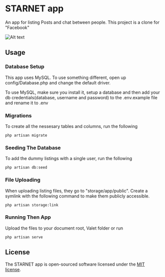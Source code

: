# STARNET app

An app for listing Posts and chat between people. This project is a clone for "Facebook"

![Alt text](/public/images/screen.jpg "STARNET")

## Usage

### Database Setup
This app uses MySQL. To use something different, open up config/Database.php and change the default driver.

To use MySQL, make sure you install it, setup a database and then add your db credentials(database, username and password) to the .env.example file and rename it to .env

### Migrations
To create all the nessesary tables and columns, run the following
```
php artisan migrate
```

### Seeding The Database
To add the dummy listings with a single user, run the following
```
php artisan db:seed
```

### File Uploading
When uploading listing files, they go to "storage/app/public". Create a symlink with the following command to make them publicly accessible.
```
php artisan storage:link
```

### Running Then App
Upload the files to your document root, Valet folder or run 
```
php artisan serve
```

## License

The STARNET app is open-sourced software licensed under the [MIT license](https://opensource.org/licenses/MIT).
